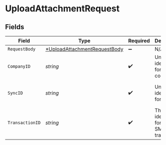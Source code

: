 # UploadAttachmentRequest


## Fields

| Field                                                                                  | Type                                                                                   | Required                                                                               | Description                                                                            | Example                                                                                |
| -------------------------------------------------------------------------------------- | -------------------------------------------------------------------------------------- | -------------------------------------------------------------------------------------- | -------------------------------------------------------------------------------------- | -------------------------------------------------------------------------------------- |
| `RequestBody`                                                                          | [*UploadAttachmentRequestBody](../../models/operations/uploadattachmentrequestbody.md) | :heavy_minus_sign:                                                                     | N/A                                                                                    |                                                                                        |
| `CompanyID`                                                                            | *string*                                                                               | :heavy_check_mark:                                                                     | Unique identifier for a company.                                                       | 8a210b68-6988-11ed-a1eb-0242ac120002                                                   |
| `SyncID`                                                                               | *string*                                                                               | :heavy_check_mark:                                                                     | Unique identifier for a sync.                                                          | 6fb40d5e-b13e-11ed-afa1-0242ac120002                                                   |
| `TransactionID`                                                                        | *string*                                                                               | :heavy_check_mark:                                                                     | The unique identifier for your SMB's transaction.                                      | 336694d8-2dca-4cb5-a28d-3ccb83e55eee                                                   |